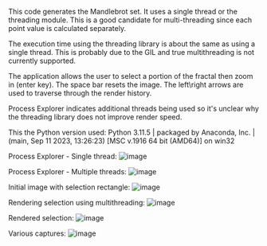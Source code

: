 This code generates the Mandlebrot set. It uses a single thread or the threading module. This is a good candidate for multi-threading since each point value is calculated separately.

The execution time using the threading library is about the same as using a single thread. This is probably due to the GIL and true multithreading is not currently supported.

The application allows the user to select a portion of the fractal then zoom in (enter key). The space bar resets the image. The left\right arrows are used to traverse through the render history.

Process Explorer indicates additional threads being used so it's unclear why the threading library does not improve render speed.

This the Python version used: Python 3.11.5 | packaged by Anaconda, Inc. | (main, Sep 11 2023, 13:26:23) [MSC v.1916 64 bit (AMD64)] on win32

Process Explorer - Single thread:
![image](https://github.com/mjwaddell1/Python/assets/35202179/53724d57-d491-4a7b-8ffe-ddcd407d4127)

Process Explorer - Multiple threads:
![image](https://github.com/mjwaddell1/Python/assets/35202179/c1f5760f-68dd-4974-9208-78c7a66fa424)

Initial image with selection rectangle:
![image](https://github.com/mjwaddell1/Python/assets/35202179/6b2631ef-10f6-4bcc-baa6-3e2c8853d8fd)

Rendering selection using multithreading:
![image](https://github.com/mjwaddell1/Python/assets/35202179/abdf4190-df33-4ed9-97c6-d825987fbcb0)

Rendered selection:
![image](https://github.com/mjwaddell1/Python/assets/35202179/1090a94f-df53-441a-8807-3d008a07a129)

Various captures:
![image](https://github.com/mjwaddell1/Python/assets/35202179/0c58ab8d-0072-4f40-a43a-30ec664af403)

